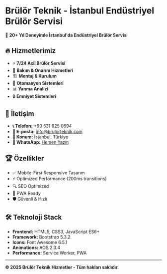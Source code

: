 # Brülör Teknik - İstanbul Endüstriyel Brülör Servisi

🚀 **20+ Yıl Deneyimle İstanbul'da Endüstriyel Brülör Servisi**

## 🔥 Hizmetlerimiz

- ⚡ **7/24 Acil Brülör Servisi**
- 🔧 **Bakım & Onarım Hizmetleri**
- 🏗️ **Montaj & Kurulum**
- 🤖 **Otomasyon Sistemleri**
- 📊 **Yanma Analizi**
- 🔒 **Emniyet Sistemleri**

## 📱 İletişim

- **📞 Telefon:** +90 531 625 0694
- **📧 E-posta:** info@brulorteknik.com
- **📍 Konum:** İstanbul, Türkiye
- **💬 WhatsApp:** [Hemen Yazın](https://wa.me/905316250694)

## 🏆 Özellikler

- ✅ Mobile-First Responsive Tasarım
- ⚡ Optimized Performance (200ms transitions)
- 🔍 SEO Optimized
- 📱 PWA Ready
- 🛡️ Güvenli & Hızlı

## 🛠️ Teknoloji Stack

- **Frontend:** HTML5, CSS3, JavaScript ES6+
- **Framework:** Bootstrap 5.3.2
- **Icons:** Font Awesome 6.5.1
- **Animations:** AOS 2.3.4
- **Performance:** Service Worker, PWA

---

**© 2025 Brülör Teknik Hizmetler - Tüm hakları saklıdır.**
